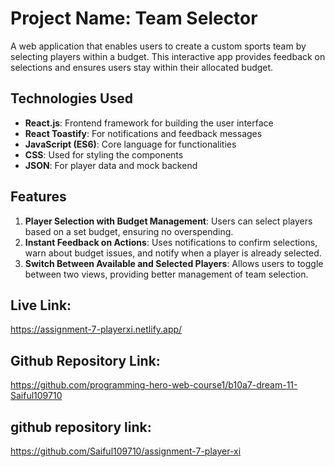 # Project Name:  Team Selector
A web application that enables users to create a custom sports team by selecting players within a budget. This interactive app provides feedback on selections and ensures users stay within their allocated budget.

## Technologies Used
- **React.js**: Frontend framework for building the user interface
- **React Toastify**: For notifications and feedback messages
- **JavaScript (ES6)**: Core language for functionalities
- **CSS**: Used for styling the components
- **JSON**: For player data and mock backend

## Features
1. **Player Selection with Budget Management**: Users can select players based on a set budget, ensuring no overspending.
2. **Instant Feedback on Actions**: Uses notifications to confirm selections, warn about budget issues, and notify when a player is already selected.
3. **Switch Between Available and Selected Players**: Allows users to toggle between two views, providing better management of team selection.

## Live Link:
https://assignment-7-playerxi.netlify.app/

## Github Repository Link:
https://github.com/programming-hero-web-course1/b10a7-dream-11-Saiful109710

## github repository link:
https://github.com/Saiful109710/assignment-7-player-xi
